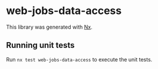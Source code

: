 # web-jobs-data-access

This library was generated with [Nx](https://nx.dev).

## Running unit tests

Run `nx test web-jobs-data-access` to execute the unit tests.
